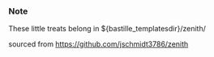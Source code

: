 ### Note ###
These little treats belong in ${bastille_templatesdir}/zenith/

sourced from https://github.com/jschmidt3786/zenith
